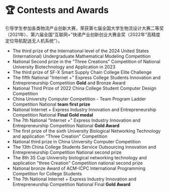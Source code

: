 # 🏆 Contests and Awards
引导学生参加各类物流产业创新大赛，荣获第七届全国大学生物流设计大赛二等奖（2021年）、第六届全国“互联网+”快递产业创新创业大赛金奖（2022年“高精度定位导航配送无人机系统”）。
- The third prize of the International level of the 2024 United States (International) Undergraduate Mathematical Modeling Competition
- National Second prize in the "Three Creations" Competition of National University Biotechnology and Application in 2023
- The third prize of SF-X Smart Supply Chain College Elite Challenge 
- The fifth National "Internet +" Express College Students Innovation and Entrepreneurship Competition **Gold** and Bronze Award
- National Third Prize of 2022 China College Student Computer Design Competition
- China University Computer Competition - Team Program Ladder Competition National **team first prize**
- National Internet + Express Industry Innovation and Entrepreneurship Competition National **Final Gold medal**
- The 7th National "Internet +" Express Industry Innovation and Entrepreneurship Competition National **Gold Award**
- The first prize of the sixth University Biological Networking Technology and application "Three Creation" Competition
- National third prize in China University Computer Competition
- The 13th China College Students Service Outsourcing Innovation and Entrepreneurship Competition National second prize
- The 8th 3S Cup University biological networking technology and application "three Creation" Competition national second prize
- National bronze Award of ACM-ICPC International Programming Competition for College Students
- The 7th National Internet + Express Industry Innovation and Entrepreneurship Competition National Final **Gold Award**